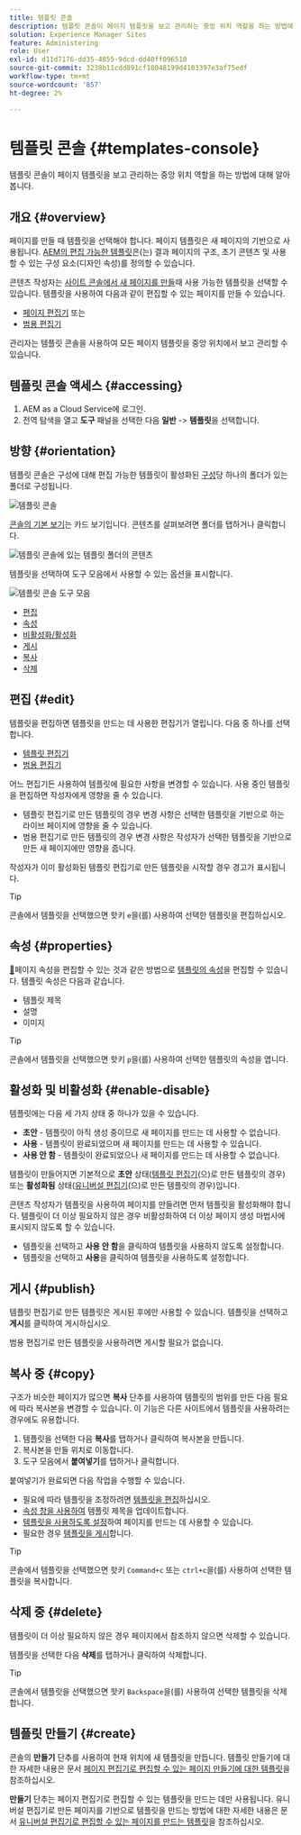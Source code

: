 ```yaml
---
title: 템플릿 콘솔
description: 템플릿 콘솔이 페이지 템플릿을 보고 관리하는 중앙 위치 역할을 하는 방법에 대해 알아봅니다.
solution: Experience Manager Sites
feature: Administering
role: User
exl-id: d11d7176-dd35-4855-9dcd-dd40ff096510
source-git-commit: 3238b11cdd891cf18048199d4103397e3af75edf
workflow-type: tm+mt
source-wordcount: '857'
ht-degree: 2%

---
```


# 템플릿 콘솔 {#templates-console}

템플릿 콘솔이 페이지 템플릿을 보고 관리하는 중앙 위치 역할을 하는 방법에 대해 알아봅니다.

## 개요 {#overview}

페이지를 만들 때 템플릿을 선택해야 합니다. 페이지 템플릿은 새 페이지의 기반으로 사용됩니다. [AEM의 편집 가능한 템플릿](/help/implementing/developing/components/templates.md)은(는) 결과 페이지의 구조, 초기 콘텐츠 및 사용할 수 있는 구성 요소(디자인 속성)를 정의할 수 있습니다.

콘텐츠 작성자는 [사이트 콘솔에서 새 페이지를 만들](/help/sites-cloud/authoring/sites-console/creating-pages.md)때 사용 가능한 템플릿을 선택할 수 있습니다. 템플릿을 사용하여 다음과 같이 편집할 수 있는 페이지를 만들 수 있습니다.

* [페이지 편집기](/help/sites-cloud/authoring/page-editor/templates.md) 또는
* [범용 편집기](/help/sites-cloud/authoring/universal-editor/templates.md)

관리자는 템플릿 콘솔을 사용하여 모든 페이지 템플릿을 중앙 위치에서 보고 관리할 수 있습니다.

## 템플릿 콘솔 액세스 {#accessing}

1. AEM as a Cloud Service에 로그인.
1. 전역 탐색을 열고 **도구** 패널을 선택한 다음 **일반** -> **템플릿**&#x200B;을 선택합니다.

## 방향 {#orientation}

템플릿 콘솔은 구성에 대해 편집 가능한 템플릿이 활성화된 [구성](/help/implementing/developing/introduction/configurations.md)당 하나의 폴더가 있는 폴더로 구성됩니다.

![템플릿 콘솔](assets/templates-console/templates-console.png)

[콘솔의 기본 보기](/help/sites-cloud/authoring/quick-start.md)는 카드 보기입니다. 콘텐츠를 살펴보려면 폴더를 탭하거나 클릭합니다.

![템플릿 콘솔에 있는 템플릿 폴더의 콘텐츠](assets/templates-console/templates-console-templates.png)

템플릿을 선택하여 도구 모음에서 사용할 수 있는 옵션을 표시합니다.

![템플릿 콘솔 도구 모음](assets/templates-console/templates-console-toolbar.png)

* [편집](#edit-edit)
* [속성](#properties)
* [비활성화/활성화](#enable-disable)
* [게시](#publish)
* [복사](#copy)
* [삭제](#delete)

## 편집 {#edit}

템플릿을 편집하면 템플릿을 만드는 데 사용한 편집기가 열립니다. 다음 중 하나를 선택합니다.

* [템플릿 편집기](/help/sites-cloud/authoring/page-editor/templates.md)
* [범용 편집기](/help/sites-cloud/authoring/universal-editor/templates.md)

어느 편집기든 사용하여 템플릿에 필요한 사항을 변경할 수 있습니다. 사용 중인 템플릿을 편집하면 작성자에게 영향을 줄 수 있습니다.

* 템플릿 편집기로 만든 템플릿의 경우 변경 사항은 선택한 템플릿을 기반으로 하는 라이브 페이지에 영향을 줄 수 있습니다.
* 범용 편집기로 만든 템플릿의 경우 변경 사항은 작성자가 선택한 템플릿을 기반으로 만든 새 페이지에만 영향을 줍니다.

작성자가 이미 활성화된 템플릿 편집기로 만든 템플릿을 시작할 경우 경고가 표시됩니다.

>[!TIP]
>
>콘솔에서 템플릿을 선택했으면 핫키 `e`을(를) 사용하여 선택한 템플릿을 편집하십시오.

## 속성 {#properties}

[&#128279;](/help/sites-cloud/authoring/sites-console/edit-page-properties.md)페이지 속성을 편집할 수 있는 것과 같은 방법으로 [템플릿의 속성](/help/sites-cloud/authoring/page-editor/templates.md)을 편집할 수 있습니다. 템플릿 속성은 다음과 같습니다.

* 템플릿 제목
* 설명
* 이미지

>[!TIP]
>
>콘솔에서 템플릿을 선택했으면 핫키 `p`을(를) 사용하여 선택한 템플릿의 속성을 엽니다.

## 활성화 및 비활성화 {#enable-disable}

템플릿에는 다음 세 가지 상태 중 하나가 있을 수 있습니다.

* **초안** - 템플릿이 아직 생성 중이므로 새 페이지를 만드는 데 사용할 수 없습니다.
* **사용** - 템플릿이 완료되었으며 새 페이지를 만드는 데 사용할 수 있습니다.
* **사용 안 함** - 템플릿이 완료되었으나 새 페이지를 만드는 데 사용할 수 없습니다.

템플릿이 만들어지면 기본적으로 **초안** 상태([템플릿 편집기](/help/sites-cloud/authoring/page-editor/templates.md)(으)로 만든 템플릿의 경우) 또는 **활성화됨** 상태([유니버설 편집기](/help/sites-cloud/authoring/universal-editor/templates.md)(으)로 만든 템플릿의 경우)입니다.

콘텐츠 작성자가 템플릿을 사용하여 페이지를 만들려면 먼저 템플릿을 활성화해야 합니다. 템플릿이 더 이상 필요하지 않은 경우 비활성화하여 더 이상 페이지 생성 마법사에 표시되지 않도록 할 수 있습니다.

* 템플릿을 선택하고 **사용 안 함**&#x200B;을 클릭하여 템플릿을 사용하지 않도록 설정합니다.
* 템플릿을 선택하고 **사용**&#x200B;을 클릭하여 템플릿을 사용하도록 설정합니다.

## 게시 {#publish}

템플릿 편집기로 만든 템플릿은 게시된 후에만 사용할 수 있습니다. 템플릿을 선택하고 **게시**&#x200B;를 클릭하여 게시하십시오.

범용 편집기로 만든 템플릿을 사용하려면 게시할 필요가 없습니다.

## 복사 중 {#copy}

구조가 비슷한 페이지가 많으면 **복사** 단추를 사용하여 템플릿의 범위를 만든 다음 필요에 따라 복사본을 변경할 수 있습니다. 이 기능은 다른 사이트에서 템플릿을 사용하려는 경우에도 유용합니다.

1. 템플릿을 선택한 다음 **복사**&#x200B;를 탭하거나 클릭하여 복사본을 만듭니다.
1. 복사본을 만들 위치로 이동합니다.
1. 도구 모음에서 **붙여넣기**&#x200B;를 탭하거나 클릭합니다.

붙여넣기가 완료되면 다음 작업을 수행할 수 있습니다.

* 필요에 따라 템플릿을 조정하려면 [템플릿을 편집](#edit)하십시오.
* [속성 창을 사용하여](#properties) 템플릿 제목을 업데이트합니다.
* [템플릿을 사용하도록 설정](#enable-disable)하여 페이지를 만드는 데 사용할 수 있습니다.
* 필요한 경우 [템플릿을 게시](#publish)합니다.

>[!TIP]
>
>콘솔에서 템플릿을 선택했으면 핫키 `Command+c` 또는 `ctrl+c`을(를) 사용하여 선택한 템플릿을 복사합니다.

## 삭제 중 {#delete}

템플릿이 더 이상 필요하지 않은 경우 페이지에서 참조하지 않으면 삭제할 수 있습니다.

템플릿을 선택한 다음 **삭제**&#x200B;를 탭하거나 클릭하여 삭제합니다.

>[!TIP]
>
>콘솔에서 템플릿을 선택했으면 핫키 `Backspace`을(를) 사용하여 선택한 템플릿을 삭제합니다.

## 템플릿 만들기 {#create}

콘솔의 **만들기** 단추를 사용하여 현재 위치에 새 템플릿을 만듭니다. 템플릿 만들기에 대한 자세한 내용은 문서 [페이지 편집기로 편집할 수 있는 페이지 만들기에 대한 템플릿](/help/sites-cloud/authoring/page-editor/templates.md)을 참조하십시오.

**만들기** 단추는 페이지 편집기로 편집할 수 있는 템플릿을 만드는 데만 사용됩니다. 유니버설 편집기로 만든 페이지를 기반으로 템플릿을 만드는 방법에 대한 자세한 내용은 문서 [유니버설 편집기로 편집할 수 있는 페이지를 만드는 템플릿](/help/sites-cloud/authoring/universal-editor/templates.md)을 참조하십시오.
